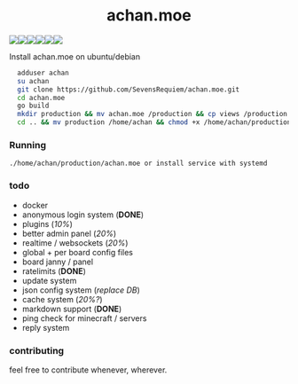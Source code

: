 <h1 align="center" id="title">achan.moe</h1>
<a href="https://liberapay.com/sevensrequiem/donate"><img src="https://img.shields.io/liberapay/receives/sevensrequiem.svg?logo=liberapay"></a><img src="https://img.shields.io/github/commit-activity/w/sevensrequiem/achan.moe"><img src="https://img.shields.io/github/last-commit/sevensrequiem/achan.moe"><img src="https://img.shields.io/github/languages/top/sevensrequiem/achan.moe"><img src="https://img.shields.io/github/repo-size/sevensrequiem/achan.moe"><img src="https://img.shields.io/github/downloads/sevensrequiem/achan.moe/total">




Install achan.moe on ubuntu/debian

```bash
  adduser achan
  su achan
  git clone https://github.com/SevensRequiem/achan.moe.git
  cd achan.moe
  go build
  mkdir production && mv achan.moe /production && cp views /production && cp banners /production && cp assets /production && cd production && mkdir boards && cp ../.env .env
  cd .. && mv production /home/achan && chmod +x /home/achan/production/achan.moe

```
### Running
```./home/achan/production/achan.moe or install service with systemd```


### todo
- docker
- anonymous login system (**DONE**)
- plugins (*10%*)
- better admin panel (*20%*)
- realtime / websockets (*20%*)
- global + per board config files
- board janny / panel 
- ratelimits (**DONE**)
- update system
- json config system (*replace DB*)
- cache system (*20%?*)
- markdown support (**DONE**)
- ping check for minecraft / servers
- reply system

### contributing
feel free to contribute whenever, wherever.
